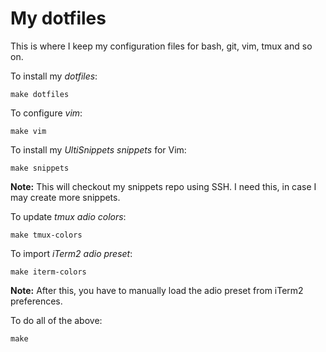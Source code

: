 # My dotfiles

This is where I keep my configuration files for bash, git, vim, tmux and so on.

To install my *dotfiles*:

    make dotfiles

To configure *vim*:

    make vim

To install my *UltiSnippets snippets* for Vim:

    make snippets

**Note:** This will checkout my snippets repo using SSH. I need this, in case I may
create more snippets.

To update *tmux adio colors*:

    make tmux-colors

To import *iTerm2 adio preset*:

    make iterm-colors

**Note:** After this, you have to manually load the adio preset from iTerm2 preferences.

To do all of the above:

    make



